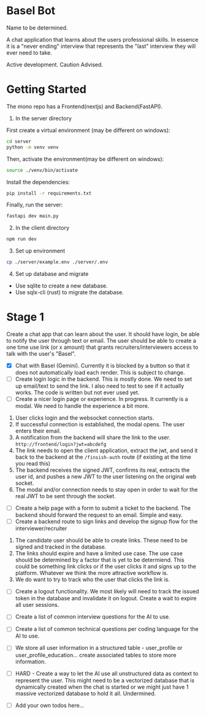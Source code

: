# Basel Bot

Name to be determined.

A chat application that learns about the users professional skills. In essence it is a "never ending" 
interview that represents the "last" interview they will ever need to take.

Active development. Caution Advised.

# Getting Started

The mono repo has a Frontend(nextjs) and Backend(FastAPI).

1. In the server directory

First create a virtual environment (may be different on windows):

```bash
cd server
python -m venv venv
```

Then, activate the environment(may be different on windows):

```bash
source ./venv/bin/activate
```

Install the dependencies:

```bash
pip install -r requirements.txt
```

Finally, run the server:

```bash
fastapi dev main.py
```

2. In the client directory

```bash
npm run dev
```

3. Set up environment

```bash
cp ./server/example.env ./server/.env
```

4. Set up database and migrate

- Use sqlite to create a new database.
- Use sqlx-cli (rust) to migrate the database.

# Stage 1

Create a chat app that can learn about the user. It should have login, be able to notify the user 
through text or email. The user should be able to create a one time use link (or x amount) that grants
recruiters/interviewers access to talk with the user's "Basel".

- [x] Chat with Basel (Gemini). Currently it is blocked by a button so that it does not automatically load
each render. This is subject to change.
- [ ] Create login logic in the backend. This is mostly done. We need to set up email/text to send the link.
I also need to test to see if it actually works. The code is written but not ever used yet.
- [ ] Create a nicer login page or experience. In progress. It currently is a modal. We need to handle the experience
a bit more. 

1. User clicks login and the websocket connection starts.
2. If successful connection is established, the modal opens. The user enters their email.
3. A notification from the backend will share the link to the user. `http://frontend/login?jwt=abcdefg`
4. The link needs to open the client application, extract the jwt, and send it back to the backend at the `/finsish-auth` route (if existing at the time you read this)
5. The backend receives the signed JWT, confirms its real, extracts the user id, and pushes a new JWT to the user listening on the original web socket. 
6. The modal and/or connection needs to stay open in order to wait for the real JWT to be sent through the socket. 

- [ ] Create a help page with a form to submit a ticket to the backend. The backend should forward the request to an email. Simple and easy.
- [ ] Create a backend route to sign links and develop the signup flow for the interviewer/recruiter

1. The candidate user should be able to create links. These need to be signed and tracked in the database.
2. The links should expire and have a limited use case. The use case should be determined by a factor that is yet to be determiend. This could
be something link clicks or if the user clicks it and signs up to the platform. Whatever we think the more attractive workflow is.
3. We do want to try to track who the user that clicks the link is. 

- [ ] Create a logout functionality. We most likely will need to track the issued token in the database and invalidate it on logout. Create a wait to expire all user sessions.
- [ ] Create a list of common interview questions for the AI to use. 
- [ ] Create a list of common technical questions per coding language for the AI to use.
- [ ] We store all user information in a structured table - user_profile or user_profile_education... create associated tables to store more information.
- [ ] HARD - Create a way to let the AI use all unstructured data as context to represent the user. This might need to be a vectorized database that is dynamically created 
when the chat is started or we might just have 1 massive vectorized database to hold it all. Undermined.
- [ ] Add your own todos here...

